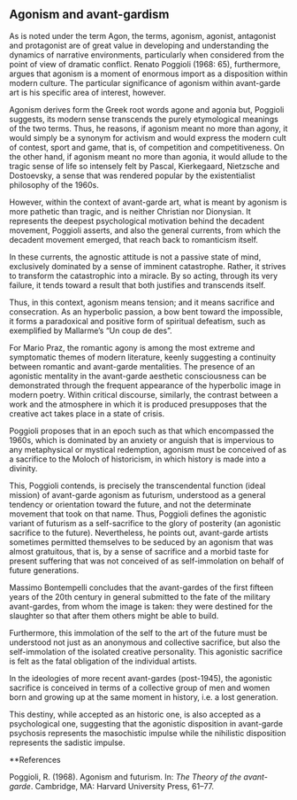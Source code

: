 ## Agonism and avant-gardism

As is noted under the term Agon, the terms, agonism, agonist, antagonist and protagonist are of great value in developing and understanding the dynamics of narrative environments, particularly when considered from the point of view of dramatic conflict. Renato Poggioli (1968: 65), furthermore, argues that agonism is a moment of enormous import as a disposition within modern culture. The particular significance of agonism within avant-garde art is his specific area of interest, however.

Agonism derives form the Greek root words agone and agonia but, Poggioli suggests, its modern sense transcends the purely etymological meanings of the two terms. Thus, he reasons, if agonism meant no more than agony, it would simply be a synonym for activism and would express the modern cult of contest, sport and game, that is, of competition and competitiveness. On the other hand, if agonism meant no more than agonia, it would allude to the tragic sense of life so intensely felt by Pascal, Kierkegaard, Nietzsche and Dostoevsky, a sense that was rendered popular by the existentialist philosophy of the 1960s.

However, within the context of avant-garde art, what is meant by agonism is more pathetic than tragic, and is neither Christian nor Dionysian. It represents the deepest psychological motivation behind the decadent movement, Poggioli asserts, and also the general currents, from which the decadent movement emerged, that reach back to romanticism itself.

In these currents, the agnostic attitude is not a passive state of mind, exclusively dominated by a sense of imminent catastrophe. Rather, it strives to transform the catastrophic into a miracle. By so acting, through its very failure, it tends toward a result that both justifies and transcends itself.

Thus, in this context, agonism means tension; and it means sacrifice and consecration. As an hyperbolic passion, a bow bent toward the impossible, it forms a paradoxical and positive form of spiritual defeatism, such as exemplified by Mallarme’s “Un coup de des”.

For Mario Praz, the romantic agony is among the most extreme and symptomatic themes of modern literature, keenly suggesting a continuity between romantic and avant-garde mentalities. The presence of an agonistic mentality in the avant-garde aesthetic consciousness can be demonstrated through the frequent appearance of the hyperbolic image in modern poetry. Within critical discourse, similarly, the contrast between a work and the atmosphere in which it is produced presupposes that the creative act takes place in a state of crisis.

Poggioli proposes that in an epoch such as that which encompassed the 1960s, which is dominated by an anxiety or anguish that is impervious to any metaphysical or mystical redemption, agonism must be conceived of as a sacrifice to the Moloch of historicism, in which history is made into a divinity.

This, Poggioli contends, is precisely the transcendental function (ideal mission) of avant-garde agonism as futurism, understood as a general tendency or orientation toward the future, and not the determinate movement that took on that name. Thus, Poggioli defines the agonistic variant of futurism as a self-sacrifice to the glory of posterity (an agonistic sacrifice to the future). Nevertheless, he points out, avant-garde artists sometimes permitted themselves to be seduced by an agonism that was almost gratuitous, that is, by a sense of sacrifice and a morbid taste for present suffering that was not conceived of as self-immolation on behalf of future generations.

Massimo Bontempelli concludes that the avant-gardes of the first fifteen years of the 20th century in general submitted to the fate of the military avant-gardes, from whom the image is taken: they were destined for the slaughter so that after them others might be able to build.

Furthermore, this immolation of the self to the art of the future must be understood not just as an anonymous and collective sacrifice, but also the self-immolation of the isolated creative personality. This agonistic sacrifice is felt as the fatal obligation of the individual artists.

In the ideologies of more recent avant-gardes (post-1945), the agonistic sacrifice is conceived in terms of a collective group of men and women born and growing up at the same moment in history, i.e. a lost generation.

This destiny, while accepted as an historic one, is also accepted as a psychological one, suggesting that the agonistic disposition in avant-garde psychosis represents the masochistic impulse while the nihilistic disposition represents the sadistic impulse.

**References

Poggioli, R. (1968). Agonism and futurism. In: _The Theory of the avant-garde_. Cambridge, MA: Harvard University Press, 61–77.
